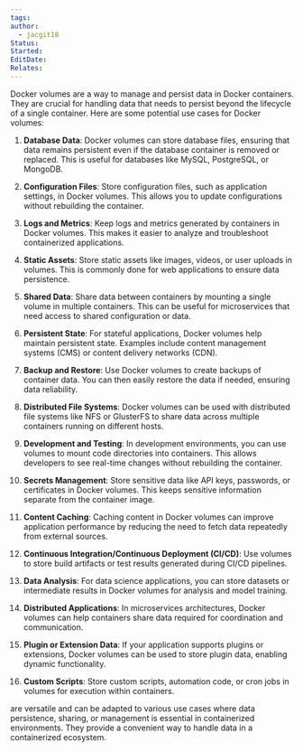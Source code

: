 ```yaml
---
tags: 
author:
  - jacgit18
Status: 
Started: 
EditDate: 
Relates:
---
```

Docker volumes are a way to manage and persist data in Docker containers. They are crucial for handling data that needs to persist beyond the lifecycle of a single container. Here are some potential use cases for Docker volumes:  
  
1. **Database Data**: Docker volumes can store database files, ensuring that data remains persistent even if the database container is removed or replaced. This is useful for databases like MySQL, PostgreSQL, or MongoDB.  
  
2. **Configuration Files**: Store configuration files, such as application settings, in Docker volumes. This allows you to update configurations without rebuilding the container.  
  
3. **Logs and Metrics**: Keep logs and metrics generated by containers in Docker volumes. This makes it easier to analyze and troubleshoot containerized applications.  
  
4. **Static Assets**: Store static assets like images, videos, or user uploads in volumes. This is commonly done for web applications to ensure data persistence.  
  
5. **Shared Data**: Share data between containers by mounting a single volume in multiple containers. This can be useful for microservices that need access to shared configuration or data.  
  
6. **Persistent State**: For stateful applications, Docker volumes help maintain persistent state. Examples include content management systems (CMS) or content delivery networks (CDN).  
  
7. **Backup and Restore**: Use Docker volumes to create backups of container data. You can then easily restore the data if needed, ensuring data reliability.  
  
8. **Distributed File Systems**: Docker volumes can be used with distributed file systems like NFS or GlusterFS to share data across multiple containers running on different hosts.  
  
9. **Development and Testing**: In development environments, you can use volumes to mount code directories into containers. This allows developers to see real-time changes without rebuilding the container.  
  
10. **Secrets Management**: Store sensitive data like API keys, passwords, or certificates in Docker volumes. This keeps sensitive information separate from the container image.  
  
11. **Content Caching**: Caching content in Docker volumes can improve application performance by reducing the need to fetch data repeatedly from external sources.  
  
12. **Continuous Integration/Continuous Deployment (CI/CD)**: Use volumes to store build artifacts or test results generated during CI/CD pipelines.  
  
13. **Data Analysis**: For data science applications, you can store datasets or intermediate results in Docker volumes for analysis and model training.  
  
14. **Distributed Applications**: In microservices architectures, Docker volumes can help containers share data required for coordination and communication.  
  
15. **Plugin or Extension Data**: If your application supports plugins or extensions, Docker volumes can be used to store plugin data, enabling dynamic functionality.  
  
16. **Custom Scripts**: Store custom scripts, automation code, or cron jobs in volumes for execution within containers.  
  
are versatile and can be adapted to various use cases where data persistence, sharing, or management is essential in containerized environments. They provide a convenient way to handle data in a containerized ecosystem.